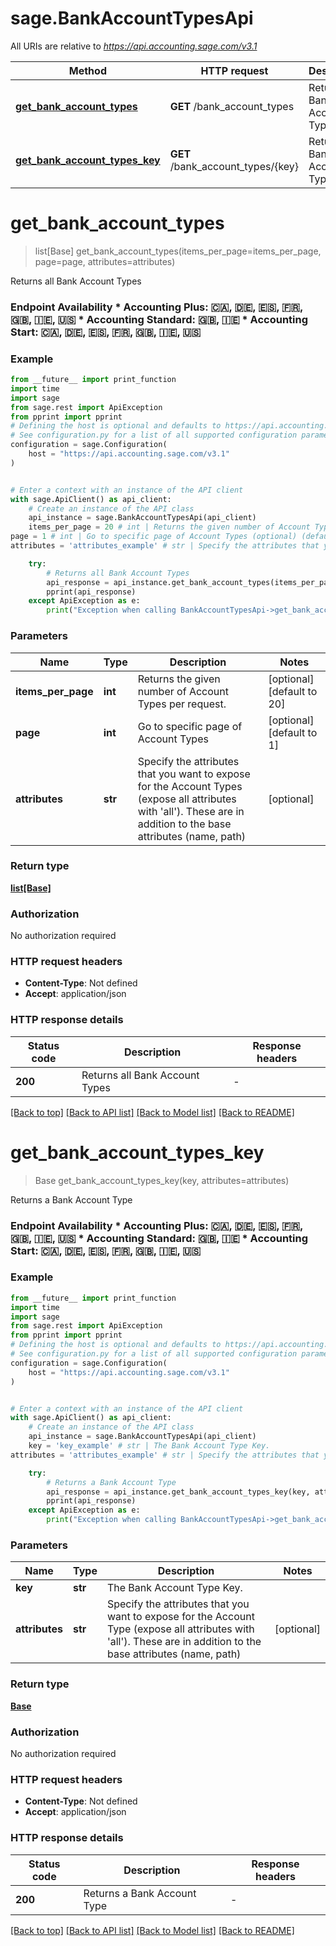 # sage.BankAccountTypesApi

All URIs are relative to *https://api.accounting.sage.com/v3.1*

Method | HTTP request | Description
------------- | ------------- | -------------
[**get_bank_account_types**](BankAccountTypesApi.md#get_bank_account_types) | **GET** /bank_account_types | Returns all Bank Account Types
[**get_bank_account_types_key**](BankAccountTypesApi.md#get_bank_account_types_key) | **GET** /bank_account_types/{key} | Returns a Bank Account Type


# **get_bank_account_types**
> list[Base] get_bank_account_types(items_per_page=items_per_page, page=page, attributes=attributes)

Returns all Bank Account Types

### Endpoint Availability  * Accounting Plus: 🇨🇦, 🇩🇪, 🇪🇸, 🇫🇷, 🇬🇧, 🇮🇪, 🇺🇸 * Accounting Standard: 🇬🇧, 🇮🇪 * Accounting Start: 🇨🇦, 🇩🇪, 🇪🇸, 🇫🇷, 🇬🇧, 🇮🇪, 🇺🇸

### Example

```python
from __future__ import print_function
import time
import sage
from sage.rest import ApiException
from pprint import pprint
# Defining the host is optional and defaults to https://api.accounting.sage.com/v3.1
# See configuration.py for a list of all supported configuration parameters.
configuration = sage.Configuration(
    host = "https://api.accounting.sage.com/v3.1"
)


# Enter a context with an instance of the API client
with sage.ApiClient() as api_client:
    # Create an instance of the API class
    api_instance = sage.BankAccountTypesApi(api_client)
    items_per_page = 20 # int | Returns the given number of Account Types per request. (optional) (default to 20)
page = 1 # int | Go to specific page of Account Types (optional) (default to 1)
attributes = 'attributes_example' # str | Specify the attributes that you want to expose for the Account Types (expose all attributes with 'all'). These are in addition to the base attributes (name, path) (optional)

    try:
        # Returns all Bank Account Types
        api_response = api_instance.get_bank_account_types(items_per_page=items_per_page, page=page, attributes=attributes)
        pprint(api_response)
    except ApiException as e:
        print("Exception when calling BankAccountTypesApi->get_bank_account_types: %s\n" % e)
```

### Parameters

Name | Type | Description  | Notes
------------- | ------------- | ------------- | -------------
 **items_per_page** | **int**| Returns the given number of Account Types per request. | [optional] [default to 20]
 **page** | **int**| Go to specific page of Account Types | [optional] [default to 1]
 **attributes** | **str**| Specify the attributes that you want to expose for the Account Types (expose all attributes with &#39;all&#39;). These are in addition to the base attributes (name, path) | [optional] 

### Return type

[**list[Base]**](Base.md)

### Authorization

No authorization required

### HTTP request headers

 - **Content-Type**: Not defined
 - **Accept**: application/json

### HTTP response details
| Status code | Description | Response headers |
|-------------|-------------|------------------|
**200** | Returns all Bank Account Types |  -  |

[[Back to top]](#) [[Back to API list]](../README.md#documentation-for-api-endpoints) [[Back to Model list]](../README.md#documentation-for-models) [[Back to README]](../README.md)

# **get_bank_account_types_key**
> Base get_bank_account_types_key(key, attributes=attributes)

Returns a Bank Account Type

### Endpoint Availability  * Accounting Plus: 🇨🇦, 🇩🇪, 🇪🇸, 🇫🇷, 🇬🇧, 🇮🇪, 🇺🇸 * Accounting Standard: 🇬🇧, 🇮🇪 * Accounting Start: 🇨🇦, 🇩🇪, 🇪🇸, 🇫🇷, 🇬🇧, 🇮🇪, 🇺🇸

### Example

```python
from __future__ import print_function
import time
import sage
from sage.rest import ApiException
from pprint import pprint
# Defining the host is optional and defaults to https://api.accounting.sage.com/v3.1
# See configuration.py for a list of all supported configuration parameters.
configuration = sage.Configuration(
    host = "https://api.accounting.sage.com/v3.1"
)


# Enter a context with an instance of the API client
with sage.ApiClient() as api_client:
    # Create an instance of the API class
    api_instance = sage.BankAccountTypesApi(api_client)
    key = 'key_example' # str | The Bank Account Type Key.
attributes = 'attributes_example' # str | Specify the attributes that you want to expose for the Account Type (expose all attributes with 'all'). These are in addition to the base attributes (name, path) (optional)

    try:
        # Returns a Bank Account Type
        api_response = api_instance.get_bank_account_types_key(key, attributes=attributes)
        pprint(api_response)
    except ApiException as e:
        print("Exception when calling BankAccountTypesApi->get_bank_account_types_key: %s\n" % e)
```

### Parameters

Name | Type | Description  | Notes
------------- | ------------- | ------------- | -------------
 **key** | **str**| The Bank Account Type Key. | 
 **attributes** | **str**| Specify the attributes that you want to expose for the Account Type (expose all attributes with &#39;all&#39;). These are in addition to the base attributes (name, path) | [optional] 

### Return type

[**Base**](Base.md)

### Authorization

No authorization required

### HTTP request headers

 - **Content-Type**: Not defined
 - **Accept**: application/json

### HTTP response details
| Status code | Description | Response headers |
|-------------|-------------|------------------|
**200** | Returns a Bank Account Type |  -  |

[[Back to top]](#) [[Back to API list]](../README.md#documentation-for-api-endpoints) [[Back to Model list]](../README.md#documentation-for-models) [[Back to README]](../README.md)

